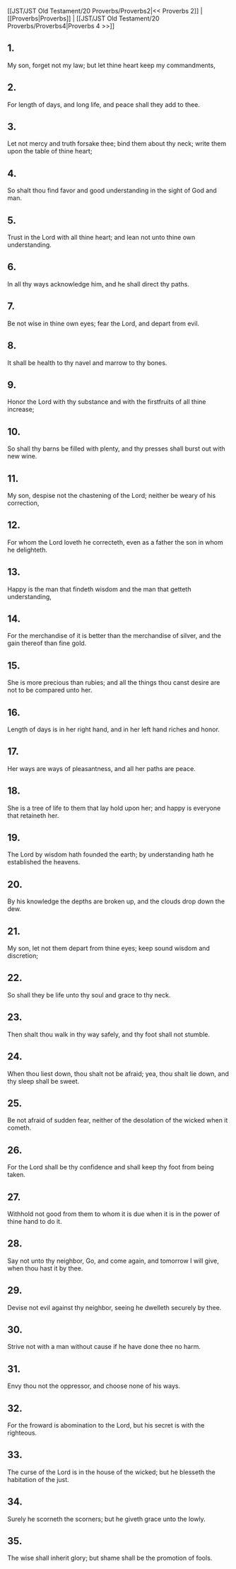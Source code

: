 [[JST/JST Old Testament/20 Proverbs/Proverbs2|<< Proverbs 2]] | [[Proverbs|Proverbs]] | [[JST/JST Old Testament/20 Proverbs/Proverbs4|Proverbs 4 >>]]
## 1.
My son, forget not my law; but let thine heart keep my commandments,
## 2.
For length of days, and long life, and peace shall they add to thee.
## 3.
Let not mercy and truth forsake thee; bind them about thy neck; write them upon the table of thine heart;
## 4.
So shalt thou find favor and good understanding in the sight of God and man.
## 5.
Trust in the Lord with all thine heart; and lean not unto thine own understanding.
## 6.
In all thy ways acknowledge him, and he shall direct thy paths.
## 7.
Be not wise in thine own eyes; fear the Lord, and depart from evil.
## 8.
It shall be health to thy navel and marrow to thy bones.
## 9.
Honor the Lord with thy substance and with the firstfruits of all thine increase;
## 10.
So shall thy barns be filled with plenty, and thy presses shall burst out with new wine.
## 11.
My son, despise not the chastening of the Lord; neither be weary of his correction,
## 12.
For whom the Lord loveth he correcteth, even as a father the son in whom he delighteth.
## 13.
Happy is the man that findeth wisdom and the man that getteth understanding,
## 14.
For the merchandise of it is better than the merchandise of silver, and the gain thereof than fine gold.
## 15.
She is more precious than rubies; and all the things thou canst desire are not to be compared unto her.
## 16.
Length of days is in her right hand, and in her left hand riches and honor.
## 17.
Her ways are ways of pleasantness, and all her paths are peace.
## 18.
She is a tree of life to them that lay hold upon her; and happy is everyone that retaineth her.
## 19.
The Lord by wisdom hath founded the earth; by understanding hath he established the heavens.
## 20.
By his knowledge the depths are broken up, and the clouds drop down the dew.
## 21.
My son, let not them depart from thine eyes; keep sound wisdom and discretion;
## 22.
So shall they be life unto thy soul and grace to thy neck.
## 23.
Then shalt thou walk in thy way safely, and thy foot shall not stumble.
## 24.
When thou liest down, thou shalt not be afraid; yea, thou shalt lie down, and thy sleep shall be sweet.
## 25.
Be not afraid of sudden fear, neither of the desolation of the wicked when it cometh.
## 26.
For the Lord shall be thy confidence and shall keep thy foot from being taken.
## 27.
Withhold not good from them to whom it is due when it is in the power of thine hand to do it.
## 28.
Say not unto thy neighbor, Go, and come again, and tomorrow I will give, when thou hast it by thee.
## 29.
Devise not evil against thy neighbor, seeing he dwelleth securely by thee.
## 30.
Strive not with a man without cause if he have done thee no harm.
## 31.
Envy thou not the oppressor, and choose none of his ways.
## 32.
For the froward is abomination to the Lord, but his secret is with the righteous.
## 33.
The curse of the Lord is in the house of the wicked; but he blesseth the habitation of the just.
## 34.
Surely he scorneth the scorners; but he giveth grace unto the lowly.
## 35.
The wise shall inherit glory; but shame shall be the promotion of fools.

